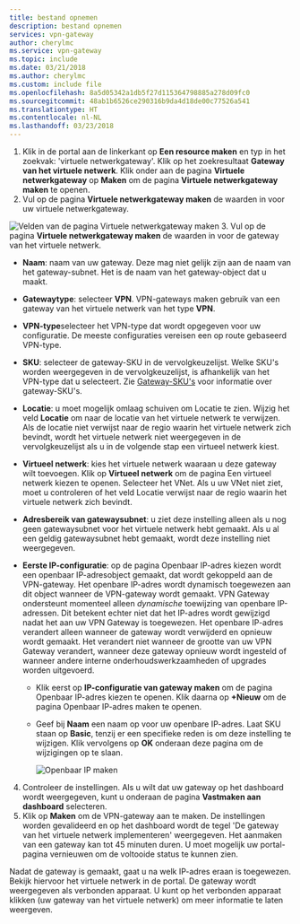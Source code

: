 ```yaml
---
title: bestand opnemen
description: bestand opnemen
services: vpn-gateway
author: cherylmc
ms.service: vpn-gateway
ms.topic: include
ms.date: 03/21/2018
ms.author: cherylmc
ms.custom: include file
ms.openlocfilehash: 8a5d05342a1db5f27d115364798885a278d09fc0
ms.sourcegitcommit: 48ab1b6526ce290316b9da4d18de00c77526a541
ms.translationtype: HT
ms.contentlocale: nl-NL
ms.lasthandoff: 03/23/2018
---
```

1. Klik in de portal aan de linkerkant op **Een resource maken** en typ in het zoekvak: 'virtuele netwerkgateway'. Klik op het zoekresultaat **Gateway van het virtuele netwerk**. Klik onder aan de pagina **Virtuele netwerkgateway** op **Maken** om de pagina **Virtuele netwerkgateway maken** te openen.
2. Vul op de pagina **Virtuele netwerkgateway maken** de waarden in voor uw virtuele netwerkgateway.

  ![Velden van de pagina Virtuele netwerkgateway maken](./media/vpn-gateway-add-gw-p2s-rm-portal-include/p2sgw.png "Velden van de pagina Virtuele netwerkgateway maken")
3. Vul op de pagina **Virtuele netwerkgateway maken** de waarden in voor de gateway van het virtuele netwerk.

  - **Naam**: naam van uw gateway. Deze mag niet gelijk zijn aan de naam van het gateway-subnet. Het is de naam van het gateway-object dat u maakt.
  - **Gatewaytype**: selecteer **VPN**. VPN-gateways maken gebruik van een gateway van het virtuele netwerk van het type **VPN**. 
  - **VPN-type**selecteer het VPN-type dat wordt opgegeven voor uw configuratie. De meeste configuraties vereisen een op route gebaseerd VPN-type.
  - **SKU**: selecteer de gateway-SKU in de vervolgkeuzelijst. Welke SKU's worden weergegeven in de vervolgkeuzelijst, is afhankelijk van het VPN-type dat u selecteert. Zie [Gateway-SKU's](../articles/vpn-gateway/vpn-gateway-about-vpn-gateway-settings.md#gwsku) voor informatie over gateway-SKU's.
  - **Locatie**: u moet mogelijk omlaag schuiven om Locatie te zien. Wijzig het veld **Locatie** om naar de locatie van het virtuele netwerk te verwijzen. Als de locatie niet verwijst naar de regio waarin het virtuele netwerk zich bevindt, wordt het virtuele netwerk niet weergegeven in de vervolgkeuzelijst als u in de volgende stap een virtueel netwerk kiest.
  - **Virtueel netwerk**: kies het virtuele netwerk waaraan u deze gateway wilt toevoegen. Klik op **Virtueel netwerk** om de pagina Een virtueel netwerk kiezen te openen. Selecteer het VNet. Als u uw VNet niet ziet, moet u controleren of het veld Locatie verwijst naar de regio waarin het virtuele netwerk zich bevindt.
  - **Adresbereik van gatewaysubnet**: u ziet deze instelling alleen als u nog geen gatewaysubnet voor het virtuele netwerk hebt gemaakt. Als u al een geldig gatewaysubnet hebt gemaakt, wordt deze instelling niet weergegeven.
  - **Eerste IP-configuratie**: op de pagina Openbaar IP-adres kiezen wordt een openbaar IP-adresobject gemaakt, dat wordt gekoppeld aan de VPN-gateway. Het openbare IP-adres wordt dynamisch toegewezen aan dit object wanneer de VPN-gateway wordt gemaakt. VPN Gateway ondersteunt momenteel alleen *dynamische* toewijzing van openbare IP-adressen. Dit betekent echter niet dat het IP-adres wordt gewijzigd nadat het aan uw VPN Gateway is toegewezen. Het openbare IP-adres verandert alleen wanneer de gateway wordt verwijderd en opnieuw wordt gemaakt. Het verandert niet wanneer de grootte van uw VPN Gateway verandert, wanneer deze gateway opnieuw wordt ingesteld of wanneer andere interne onderhoudswerkzaamheden of upgrades worden uitgevoerd.

    - Klik eerst op **IP-configuratie van gateway maken** om de pagina Openbaar IP-adres kiezen te openen. Klik daarna op **+Nieuw** om de pagina Openbaar IP-adres maken te openen.
    - Geef bij **Naam** een naam op voor uw openbare IP-adres. Laat SKU staan op **Basic**, tenzij er een specifieke reden is om deze instelling te wijzigen. Klik vervolgens op **OK** onderaan deze pagina om de wijzigingen op te slaan.

      ![Openbaar IP maken](./media/vpn-gateway-add-gw-s2s-rm-portal-include/gwip.png "PIP maken")

4. Controleer de instellingen. Als u wilt dat uw gateway op het dashboard wordt weergegeven, kunt u onderaan de pagina **Vastmaken aan dashboard** selecteren. 
5. Klik op **Maken** om de VPN-gateway aan te maken. De instellingen worden gevalideerd en op het dashboard wordt de tegel 'De gateway van het virtuele netwerk implementeren' weergegeven. Het aanmaken van een gateway kan tot 45 minuten duren. U moet mogelijk uw portal-pagina vernieuwen om de voltooide status te kunnen zien.

Nadat de gateway is gemaakt, gaat u na welk IP-adres eraan is toegewezen. Bekijk hiervoor het virtuele netwerk in de portal. De gateway wordt weergegeven als verbonden apparaat. U kunt op het verbonden apparaat klikken (uw gateway van het virtuele netwerk) om meer informatie te laten weergeven.